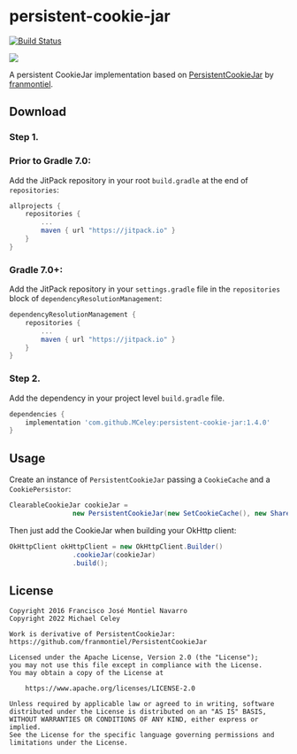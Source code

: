 # persistent-cookie-jar

[![Build Status](https://app.bitrise.io/app/4f79c411b0998adc/status.svg?token=mTH5J1i62Bd4jMAr-Fs1jA&branch=master)](https://app.bitrise.io/app/4f79c411b0998adc)

[![](https://jitpack.io/v/MCeley/persistent-cookie-jar.svg)](https://jitpack.io/#MCeley/persistent-cookie-jar)

A persistent CookieJar implementation based on [PersistentCookieJar](https://github.com/franmontiel/PersistentCookieJar) by [franmontiel](https://github.com/franmontiel).

## Download

### Step 1. 

### Prior to Gradle 7.0: 
Add the JitPack repository in your root `build.gradle` at the end of `repositories`:
```groovy
allprojects {
    repositories {
        ...
        maven { url "https://jitpack.io" }
    }
}
```

### Gradle 7.0+: 
Add the JitPack repository in your `settings.gradle` file in the `repositories` block of `dependencyResolutionManagement`:
```groovy
dependencyResolutionManagement {
    repositories {
        ...
        maven { url "https://jitpack.io" }
    }
}
```

### Step 2. 
Add the dependency in your project level `build.gradle` file.
```groovy
dependencies {
    implementation 'com.github.MCeley:persistent-cookie-jar:1.4.0'
}
```

## Usage

Create an instance of `PersistentCookieJar` passing a `CookieCache` and a `CookiePersistor`:

```java
ClearableCookieJar cookieJar =
                new PersistentCookieJar(new SetCookieCache(), new SharedPrefsCookiePersistor(context));
```

Then just add the CookieJar when building your OkHttp client:

```java
OkHttpClient okHttpClient = new OkHttpClient.Builder()
                .cookieJar(cookieJar)
                .build();
```

## License

    Copyright 2016 Francisco José Montiel Navarro
    Copyright 2022 Michael Celey

    Work is derivative of PersistentCookieJar:
    https://github.com/franmontiel/PersistentCookieJar

    Licensed under the Apache License, Version 2.0 (the "License");
    you may not use this file except in compliance with the License.
    You may obtain a copy of the License at

        https://www.apache.org/licenses/LICENSE-2.0

    Unless required by applicable law or agreed to in writing, software
    distributed under the License is distributed on an "AS IS" BASIS,
    WITHOUT WARRANTIES OR CONDITIONS OF ANY KIND, either express or implied.
    See the License for the specific language governing permissions and
    limitations under the License.
